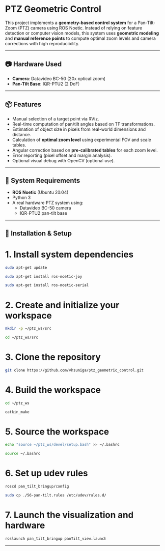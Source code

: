 # PTZ Geometric Control

This project implements a **geometry-based control system** for a Pan-Tilt-Zoom (PTZ) camera using ROS Noetic. Instead of relying on feature detection or computer vision models, this system uses **geometric modeling** and **manual reference points** to compute optimal zoom levels and camera corrections with high reproducibility.

---

## 📷 Hardware Used

- **Camera**: Datavideo BC-50 (20x optical zoom)
- **Pan-Tilt Base**: IQR-PTU2 (2 DoF)

---

## 📦 Features

- Manual selection of a target point via RViz.
- Real-time computation of pan/tilt angles based on TF transformations.
- Estimation of object size in pixels from real-world dimensions and distance.
- Calculation of **optimal zoom level** using experimental FOV and scale tables.
- Angular correction based on **pre-calibrated tables** for each zoom level.
- Error reporting (pixel offset and margin analysis).
- Optional visual debug with OpenCV (optional use).

---

## 🧩 System Requirements

- **ROS Noetic** (Ubuntu 20.04)
- Python 3
- A real hardware PTZ system using:
  - Datavideo BC-50 camera
  - IQR-PTU2 pan-tilt base


---

## 🚀 Installation & Setup


# 1. Install system dependencies

```bash
sudo apt-get update
```
```bash
sudo apt-get install ros-noetic-joy
```
```bash
sudo apt-get install ros-noetic-serial
```
# 2. Create and initialize your workspace
```bash
mkdir -p ~/ptz_ws/src
```
```bash
cd ~/ptz_ws/src
```
# 3. Clone the repository
```bash
git clone https://github.com/vhzuniga/ptz_geometric_control.git
```
# 4. Build the workspace
```bash
cd ~/ptz_ws
```
```bash
catkin_make
```
# 5. Source the workspace
```bash
echo "source ~/ptz_ws/devel/setup.bash" >> ~/.bashrc
```
```bash
source ~/.bashrc
```
# 6. Set up udev rules 
```bash
roscd pan_tilt_bringup/config
```
```bash
sudo cp ./56-pan-tilt.rules /etc/udev/rules.d/
```
# 7. Launch the visualization and hardware
```bash
roslaunch pan_tilt_bringup panTilt_view.launch
```
---




